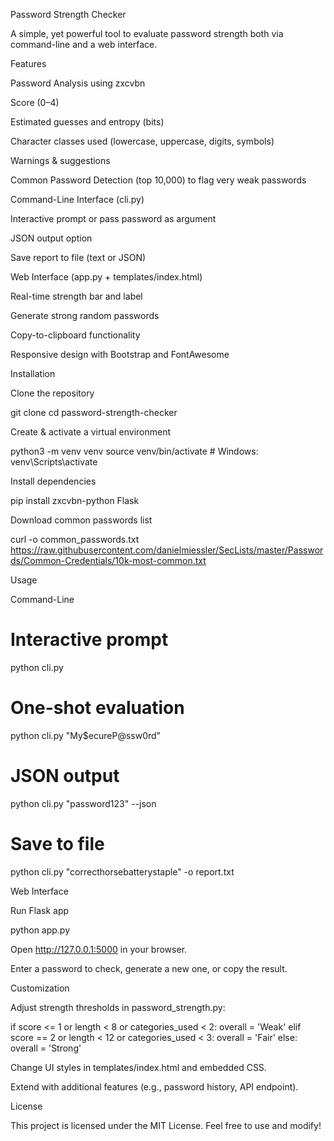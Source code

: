 Password Strength Checker

A simple, yet powerful tool to evaluate password strength both via command-line and a web interface.

Features

Password Analysis using zxcvbn

Score (0–4)

Estimated guesses and entropy (bits)

Character classes used (lowercase, uppercase, digits, symbols)

Warnings & suggestions

Common Password Detection (top 10,000) to flag very weak passwords

Command-Line Interface (cli.py)

Interactive prompt or pass password as argument

JSON output option

Save report to file (text or JSON)

Web Interface (app.py + templates/index.html)

Real-time strength bar and label

Generate strong random passwords

Copy-to-clipboard functionality

Responsive design with Bootstrap and FontAwesome

Installation

Clone the repository

git clone <repo-url>
cd password-strength-checker

Create & activate a virtual environment

python3 -m venv venv
source venv/bin/activate    # Windows: venv\Scripts\activate

Install dependencies

pip install zxcvbn-python Flask

Download common passwords list

curl -o common_passwords.txt https://raw.githubusercontent.com/danielmiessler/SecLists/master/Passwords/Common-Credentials/10k-most-common.txt

Usage

Command-Line

# Interactive prompt
python cli.py

# One-shot evaluation
python cli.py "My$ecureP@ssw0rd"

# JSON output
python cli.py "password123" --json

# Save to file
python cli.py "correcthorsebatterystaple" -o report.txt

Web Interface

Run Flask app

python app.py

Open http://127.0.0.1:5000 in your browser.

Enter a password to check, generate a new one, or copy the result.

Customization

Adjust strength thresholds in password_strength.py:

if score <= 1 or length < 8 or categories_used < 2:
    overall = 'Weak'
elif score == 2 or length < 12 or categories_used < 3:
    overall = 'Fair'
else:
    overall = 'Strong'

Change UI styles in templates/index.html and embedded CSS.

Extend with additional features (e.g., password history, API endpoint).

License

This project is licensed under the MIT License. Feel free to use and modify!

